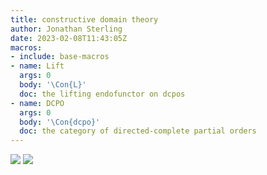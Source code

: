 ```yaml
---
title: constructive domain theory
author: Jonathan Sterling
date: 2023-02-08T11:43:05Z
macros:
- include: base-macros
- name: Lift
  args: 0
  body: '\Con{L}'
  doc: the lifting endofunctor on dcpos
- name: DCPO
  args: 0
  body: '\Con{dcpo}'
  doc: the category of directed-complete partial orders
---
```


![](jms-001D)
![](jms-001F)
